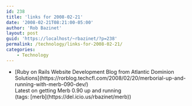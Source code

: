 ```yaml
---
id: 238
title: 'links for 2008-02-21'
date: '2008-02-21T08:21:00-05:00'
author: 'Rob Bazinet'
layout: post
guid: 'https://localhost/~rbazinet/?p=238'
permalink: /technology/links-for-2008-02-21/
categories:
    - Technology
---
```


- <div class="delicious-link">[Ruby on Rails Website Development Blog from Atlantic Dominion Solutions](https://rorblog.techcfl.com/2008/02/20/merborial-up-and-running-with-merb-090-dev/)</div><div class="delicious-extended">Latest on getting Merb 0.90 up and running</div><div class="delicious-tags">(tags: [merb](https://del.icio.us/rbazinet/merb))</div>
 